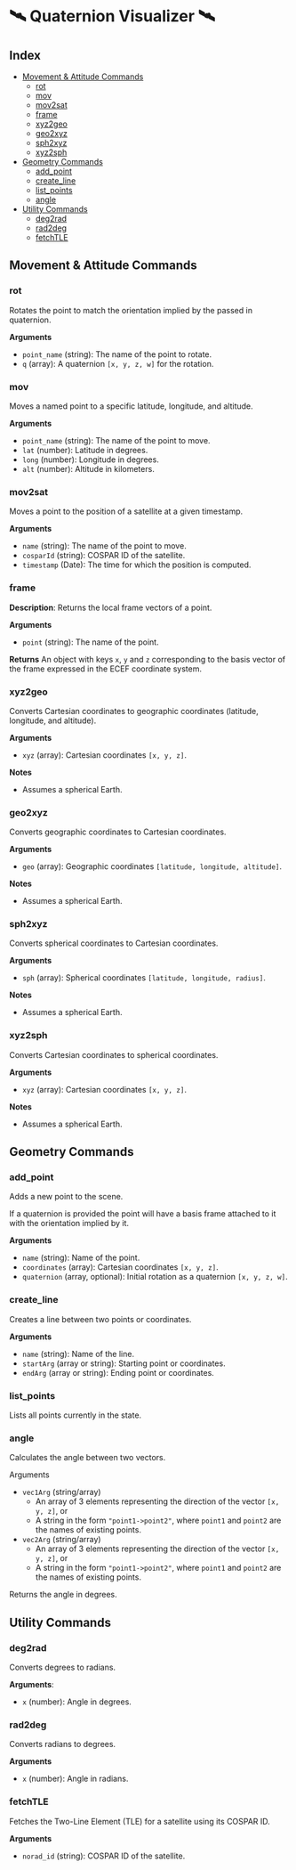 # 🛰️ Quaternion Visualizer 🛰️

## Index
- [Movement & Attitude Commands](#movement--attitude-commands)
  - [rot](#rot)
  - [mov](#mov)
  - [mov2sat](#mov2sat)
  - [frame](#frame)
  - [xyz2geo](#xyz2geo)
  - [geo2xyz](#geo2xyz)
  - [sph2xyz](#sph2xyz)
  - [xyz2sph](#xyz2sph)
- [Geometry Commands](#geometry-commands)
  - [add_point](#add_point)
  - [create_line](#create_line)
  - [list_points](#list_points)
  - [angle](#angle)
- [Utility Commands](#utility-commands)
  - [deg2rad](#deg2rad)
  - [rad2deg](#rad2deg)
  - [fetchTLE](#fetchTLE)

## Movement & Attitude Commands

### rot
Rotates the point to match the orientation implied by the passed in quaternion.

**Arguments**
- `point_name` (string): The name of the point to rotate.
- `q` (array): A quaternion `[x, y, z, w]` for the rotation.

### mov
Moves a named point to a specific latitude, longitude, and altitude.

**Arguments**
- `point_name` (string): The name of the point to move.
- `lat` (number): Latitude in degrees.
- `long` (number): Longitude in degrees.
- `alt` (number): Altitude in kilometers.

### mov2sat
Moves a point to the position of a satellite at a given timestamp.

**Arguments**
- `name` (string): The name of the point to move.
- `cosparId` (string): COSPAR ID of the satellite.
- `timestamp` (Date): The time for which the position is computed.

### frame
**Description**: Returns the local frame vectors of a point.

**Arguments**
- `point` (string): The name of the point.

**Returns**
An object with keys `x`, `y` and `z` corresponding to the basis vector of the frame
expressed in the ECEF coordinate system.

### xyz2geo
Converts Cartesian coordinates to geographic coordinates (latitude, longitude, and altitude).

**Arguments**
- `xyz` (array): Cartesian coordinates `[x, y, z]`.


**Notes**
- Assumes a spherical Earth.


### geo2xyz
Converts geographic coordinates to Cartesian coordinates.

**Arguments**
- `geo` (array): Geographic coordinates `[latitude, longitude, altitude]`.

**Notes**
- Assumes a spherical Earth.

### sph2xyz
Converts spherical coordinates to Cartesian coordinates.

**Arguments**
- `sph` (array): Spherical coordinates `[latitude, longitude, radius]`.

**Notes**
- Assumes a spherical Earth.

### xyz2sph
Converts Cartesian coordinates to spherical coordinates.

**Arguments**
- `xyz` (array): Cartesian coordinates `[x, y, z]`.

**Notes**
- Assumes a spherical Earth.

## Geometry Commands

### add_point
Adds a new point to the scene.

If a quaternion is provided the point will have a basis frame attached to it with
the orientation implied by it.

**Arguments**
- `name` (string): Name of the point.
- `coordinates` (array): Cartesian coordinates `[x, y, z]`.
- `quaternion` (array, optional): Initial rotation as a quaternion `[x, y, z, w]`.

### create_line
Creates a line between two points or coordinates.

**Arguments**
- `name` (string): Name of the line.
- `startArg` (array or string): Starting point or coordinates.
- `endArg` (array or string): Ending point or coordinates.

### list_points
Lists all points currently in the state.

### angle

Calculates the angle between two vectors.

Arguments  
- `vec1Arg` (string/array)  
  - An array of 3 elements representing the direction of the vector `[x, y, z]`, or  
  - A string in the form `"point1->point2"`, where `point1` and `point2` are the names of existing points.  
- `vec2Arg` (string/array)  
  - An array of 3 elements representing the direction of the vector `[x, y, z]`, or  
  - A string in the form `"point1->point2"`, where `point1` and `point2` are the names of existing points.  

Returns the angle in degrees.


## Utility Commands

### deg2rad
Converts degrees to radians.

**Arguments**:
- `x` (number): Angle in degrees.

### rad2deg
Converts radians to degrees.

**Arguments**
- `x` (number): Angle in radians.

### fetchTLE
Fetches the Two-Line Element (TLE) for a satellite using its COSPAR ID.

**Arguments**
- `norad_id` (string): COSPAR ID of the satellite.
